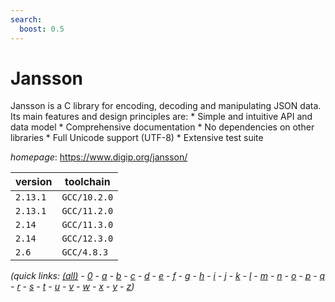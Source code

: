 ```yaml
---
search:
  boost: 0.5
---
```

# Jansson

Jansson is a C library for encoding, decoding and manipulating JSON data.  Its main features and design principles are:  * Simple and intuitive API and data model  * Comprehensive documentation  * No dependencies on other libraries  * Full Unicode support (UTF-8)  * Extensive test suite

*homepage*: <https://www.digip.org/jansson/>

version | toolchain
--------|----------
``2.13.1`` | ``GCC/10.2.0``
``2.13.1`` | ``GCC/11.2.0``
``2.14`` | ``GCC/11.3.0``
``2.14`` | ``GCC/12.3.0``
``2.6`` | ``GCC/4.8.3``


*(quick links: [(all)](../index.md) - [0](../0/index.md) - [a](../a/index.md) - [b](../b/index.md) - [c](../c/index.md) - [d](../d/index.md) - [e](../e/index.md) - [f](../f/index.md) - [g](../g/index.md) - [h](../h/index.md) - [i](../i/index.md) - [j](../j/index.md) - [k](../k/index.md) - [l](../l/index.md) - [m](../m/index.md) - [n](../n/index.md) - [o](../o/index.md) - [p](../p/index.md) - [q](../q/index.md) - [r](../r/index.md) - [s](../s/index.md) - [t](../t/index.md) - [u](../u/index.md) - [v](../v/index.md) - [w](../w/index.md) - [x](../x/index.md) - [y](../y/index.md) - [z](../z/index.md))*

